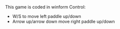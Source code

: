 This game is coded in winform
Control:
- W/S to move left paddle up/down
- Arrow up/arrow down move right paddle up/down
